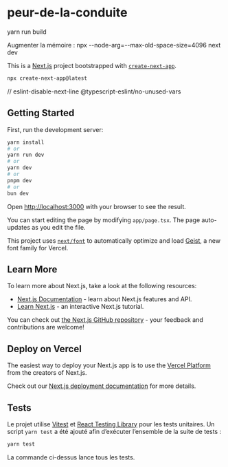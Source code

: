 # peur-de-la-conduite

yarn run build

Augmenter la mémoire : npx --node-arg=--max-old-space-size=4096 next dev

This is a [Next.js](https://nextjs.org) project bootstrapped with [`create-next-app`](https://nextjs.org/docs/app/api-reference/cli/create-next-app).

```bash
npx create-next-app@latest
```

// eslint-disable-next-line @typescript-eslint/no-unused-vars

## Getting Started

First, run the development server:

```bash
yarn install
# or
yarn run dev
# or
yarn dev
# or
pnpm dev
# or
bun dev
```

Open [http://localhost:3000](http://localhost:3000) with your browser to see the result.

You can start editing the page by modifying `app/page.tsx`. The page auto-updates as you edit the file.

This project uses [`next/font`](https://nextjs.org/docs/app/building-your-application/optimizing/fonts) to automatically optimize and load [Geist](https://vercel.com/font), a new font family for Vercel.

## Learn More

To learn more about Next.js, take a look at the following resources:

- [Next.js Documentation](https://nextjs.org/docs) - learn about Next.js features and API.
- [Learn Next.js](https://nextjs.org/learn) - an interactive Next.js tutorial.

You can check out [the Next.js GitHub repository](https://github.com/vercel/next.js) - your feedback and contributions are welcome!

## Deploy on Vercel

The easiest way to deploy your Next.js app is to use the [Vercel Platform](https://vercel.com/new?utm_medium=default-template&filter=next.js&utm_source=create-next-app&utm_campaign=create-next-app-readme) from the creators of Next.js.

Check out our [Next.js deployment documentation](https://nextjs.org/docs/app/building-your-application/deploying) for more details.

## Tests

Le projet utilise [Vitest](https://vitest.dev) et [React Testing Library](https://testing-library.com/docs/react-testing-library/intro/) pour les tests unitaires.
Un script `yarn test` a été ajouté afin d’exécuter l’ensemble de la suite de tests :

```bash
yarn test
```

La commande ci-dessus lance tous les tests.
